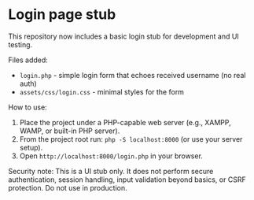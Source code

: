 # Login page stub

This repository now includes a basic login stub for development and UI testing.

Files added:
- `login.php` - simple login form that echoes received username (no real auth)
- `assets/css/login.css` - minimal styles for the form

How to use:
1. Place the project under a PHP-capable web server (e.g., XAMPP, WAMP, or built-in PHP server).
2. From the project root run: `php -S localhost:8000` (or use your server setup).
3. Open `http://localhost:8000/login.php` in your browser.

Security note: This is a UI stub only. It does not perform secure authentication, session handling, input validation beyond basics, or CSRF protection. Do not use in production.
